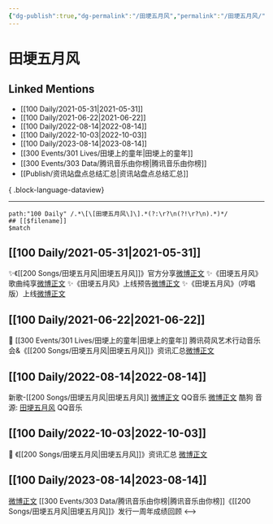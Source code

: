 ```yaml
---
{"dg-publish":true,"dg-permalink":"/田埂五月风","permalink":"/田埂五月风/","created":"2022-12-07T16:01:17.000+08:00","updated":"2023-08-24T18:16:24.598+08:00"}
---
```


# 田埂五月风

## Linked Mentions
- [[100 Daily/2021-05-31\|2021-05-31]]
- [[100 Daily/2021-06-22\|2021-06-22]]
- [[100 Daily/2022-08-14\|2022-08-14]]
- [[100 Daily/2022-10-03\|2022-10-03]]
- [[100 Daily/2023-08-14\|2023-08-14]]
- [[300 Events/301 Lives/田埂上的童年\|田埂上的童年]]
- [[300 Events/303 Data/腾讯音乐由你榜\|腾讯音乐由你榜]]
- [[Publish/资讯站盘点总结汇总\|资讯站盘点总结汇总]]

{ .block-language-dataview}

---

```expander
path:"100 Daily" /.*\[\[田埂五月风\]\].*(?:\r?\n(?!\r?\n).*)*/
## [[$filename]]
$match
```
## [[100 Daily/2021-05-31\|2021-05-31]]
✨《[[200 Songs/田埂五月风\|田埂五月风]]》官方分享[微博正文](https://m.weibo.cn/6466290670/4643060106925530)
✨《田埂五月风》歌曲纯享[微博正文](https://m.weibo.cn/6466290670/4643045155278259)
✨《田埂五月风》上线预告[微博正文](https://m.weibo.cn/6466290670/4643011197142404)
✨《田埂五月风》（哼唱版）上线[微博正文](https://m.weibo.cn/6466290670/4643041384333397)
## [[100 Daily/2021-06-22\|2021-06-22]]
💫 [[300 Events/301 Lives/田埂上的童年\|田埂上的童年]] 腾讯荷风艺术行动音乐会&《[[200 Songs/田埂五月风\|田埂五月风]]》资讯汇总[微博正文](https://m.weibo.cn/6466290670/4650866004722688)

## [[100 Daily/2022-08-14\|2022-08-14]]
新歌-[[200 Songs/田埂五月风\|田埂五月风]]
[微博正文](https://m.weibo.cn/2169129705/4802487061842858) QQ音乐
[微博正文](https://m.weibo.cn/1665103091/4802518397229832) 酷狗
音源:
[田埂五月风](https://weibo.cn/sinaurl?u=https%3A%2F%2Fi.y.qq.com%2Fv8%2Fplaysong.html%3Fsongid%3D371065712%26source%3Dyqq%23wechat_redirect) QQ音乐
## [[100 Daily/2022-10-03\|2022-10-03]]
🌟 《[[200 Songs/田埂五月风\|田埂五月风]]》资讯汇总 [微博正文](https://m.weibo.cn/6466290670/4820472941779297)
## [[100 Daily/2023-08-14\|2023-08-14]]
[微博正文](http://weibo.com/6733257358/NeyGZ2tfn) [[300 Events/303 Data/腾讯音乐由你榜\|腾讯音乐由你榜]]《[[200 Songs/田埂五月风\|田埂五月风]]》发行一周年成绩回顾
<-->